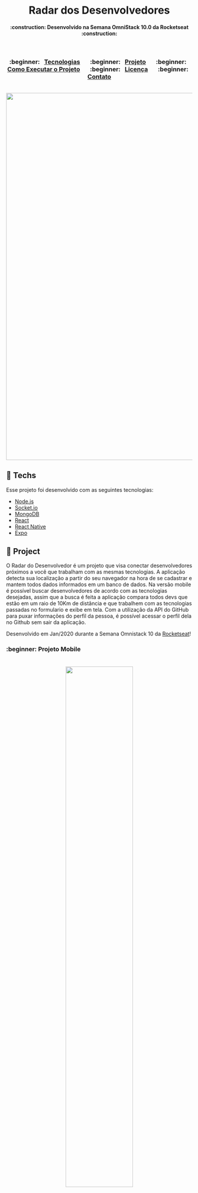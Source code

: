 <h1 align="center">
  Radar dos Desenvolvedores
</h1>

<h4 align="center">
  :construction: Desenvolvido na Semana OmniStack 10.0 da Rocketseat :construction:
</h4>

</br>
<h3 align="center">
  	:beginner:&nbsp;&nbsp;   
    <a href="#rocket-tecnologias"> Tecnologias</a>&nbsp;&nbsp;&nbsp;&nbsp;&nbsp;&nbsp;
  	:beginner:&nbsp;&nbsp;   
    <a href="#-projeto">Projeto</a>&nbsp;&nbsp;&nbsp;&nbsp;&nbsp;&nbsp;    
  	:beginner:&nbsp;&nbsp;   
    <a href="#-executando">Como Executar o Projeto</a>&nbsp;&nbsp;&nbsp;&nbsp;&nbsp;&nbsp;
  	:beginner:&nbsp;&nbsp;
    <a href="#memo-licença">Licença</a>&nbsp;&nbsp;&nbsp;&nbsp;&nbsp;&nbsp;
  	:beginner:&nbsp;&nbsp; 
    <a href="#phone-contato">Contato</a>
</h5>

 </br>
 
<img src="https://github.com/jhsonmac/Template-README/blob/master/projeto.jpg?raw=true" width=990px />

## :beginner: Techs

Esse projeto foi desenvolvido com as seguintes tecnologias:

- [Node.js](https://nodejs.org/en/)
- [Socket.io](https://socket.io/)
- [MongoDB](https://www.mongodb.com/)
- [React](https://reactjs.org)
- [React Native](https://facebook.github.io/react-native/)
- [Expo](https://expo.io/)

## :beginner: Project

O Radar do Desenvolvedor é um projeto que visa conectar desenvolvedores próximos a você que trabalham com as mesmas tecnologias.
A aplicação detecta sua localização a partir do seu navegador na hora de se cadastrar e mantem todos dados informados em um banco de dados. Na versão mobile  é possível buscar desenvolvedores de acordo com as tecnologias desejadas, assim que a busca é feita a aplicação compara todos devs que estão em um raio de 10Km de distância e que trabalhem com as tecnologias passadas no formulario e exibe em tela. Com a utilização da API do GitHub para puxar informações do perfil da pessoa, é possível acessar o perfil dela no Github sem sair da aplicação.

Desenvolvido em Jan/2020 durante a Semana Omnistack 10 da <a href="https://rocketseat.com.br/">Rocketseat</a>!



<h3> :beginner: Projeto Mobile </br> </br>
  <p  align="center">
    <img src="https://github.com/jhsonmac/Template-README/blob/master/App%20RDD.png?raw=true" width=60% heigth=30%/>
  </p>
 </h3>
 
 <h3> :beginner: Projeto Web </br> </br>
  <p  align="center">
    <img src="https://github.com/jhsonmac/Template-README/blob/master/Radar%20do%20desenvolvedor.PNG?raw=true" width=90% />
  </p>
 </h3>
 <h4 align="center"> Responsivo </br> </br>
  <p  align="center">
    <img src="https://github.com/jhsonmac/Template-README/blob/master/Radar%20do%20desenvolvedor%20-%202.PNG?raw=true"
    width=40% heigth=50%/>
  </p>
 </h4>

## :beginner: Executando

Execute o comando yarn nas pastas do projeto para baixar todas as depêndencias necesárias para rodar a aplicação.

<h4> Inicie o projeto em modo desenvolvimento com os seguintes comandos: </h4>

<h4> Front-end: </h4>

````
yarn start
````

<h4> Back-end: </h4>

````
yarn dev
````
<h5>
Para testes, utilize um client de requisições http, como Insomnia ou Postman, e um banco de dados Mongo, local, com Docker ou online com o MongoDb Atlas.
</h5>
  
<h4> Mobile: </h4>

````
expo start
````

<h5> 
Para testes, utilize dispositivo físico, ou emuladores como o Simulador do XCode para iOS, ou AVD do AndroidStudio para Android. 
</h5>

## :beginner: Licença

Esse projeto está sob a licença MIT.


 ## :beginner: Contato 

 
 <h4>O que acho do Projeto? Vamos tomar um :coffee: e trocar uma idéia! </h4>
  
  
  <p>
    <a href="https://www.linkedin.com/in/jheisonmacielines/">
      <img src="https://github.com/jhsonmac/Template-README/blob/master/linkedin.png?raw=true" width=60 heigth=60/> 
    </a>
    <a href="https://api.whatsapp.com/send?phone=5562981240381&text=Olá,%20acabei%20de%20vir%20do%20seu%20repositorio%20no%20GitHub.%20Vamos%20conversar?">
      <img src="https://github.com/jhsonmac/Template-README/blob/master/whatsapp.png?raw=true" width=60 heigth=60/> 
    </a>
    <a href="https://www.instagram.com/jhson_mac/">
      <img src="https://github.com/jhsonmac/Template-README/blob/master/instagram.png?raw=true" width=60 heigth=60/> 
    </a>
  </p>
